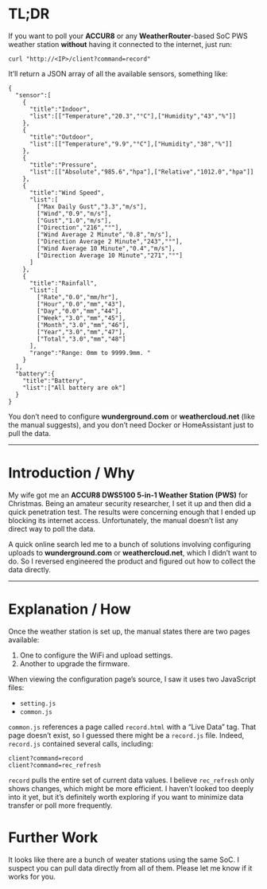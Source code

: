 # TL;DR
If you want to poll your **ACCUR8** or any **WeatherRouter**-based SoC PWS weather station **without** having it connected to the internet, just run:

    curl "http://<IP>/client?command=record"

It’ll return a JSON array of all the available sensors, something like:

    {
      "sensor":[
        {
          "title":"Indoor",
          "list":[["Temperature","20.3","°C"],["Humidity","43","%"]]
        },
        {
          "title":"Outdoor",
          "list":[["Temperature","9.9","°C"],["Humidity","38","%"]]
        },
        {
          "title":"Pressure",
          "list":[["Absolute","985.6","hpa"],["Relative","1012.0","hpa"]]
        },
        {
          "title":"Wind Speed",
          "list":[
            ["Max Daily Gust","3.3","m/s"],
            ["Wind","0.9","m/s"],
            ["Gust","1.0","m/s"],
            ["Direction","216","°"],
            ["Wind Average 2 Minute","0.8","m/s"],
            ["Direction Average 2 Minute","243","°"],
            ["Wind Average 10 Minute","0.4","m/s"],
            ["Direction Average 10 Minute","271","°"]
          ]
        },
        {
          "title":"Rainfall",
          "list":[
            ["Rate","0.0","mm/hr"],
            ["Hour","0.0","mm","43"],
            ["Day","0.0","mm","44"],
            ["Week","3.0","mm","45"],
            ["Month","3.0","mm","46"],
            ["Year","3.0","mm","47"],
            ["Total","3.0","mm","48"]
          ],
          "range":"Range: 0mm to 9999.9mm. "
        }
      ],
      "battery":{
        "title":"Battery",
        "list":["All battery are ok"]
      }
    }

You don’t need to configure **wunderground.com** or **weathercloud.net** (like the manual suggests), and you don’t need Docker or HomeAssistant just to pull the data.

---

# Introduction / Why
My wife got me an **ACCUR8 DWS5100 5-in-1 Weather Station (PWS)** for Christmas. Being an amateur security researcher, I set it up and then did a quick penetration test. The results were concerning enough that I ended up blocking its internet access. Unfortunately, the manual doesn’t list any direct way to poll the data.

A quick online search led me to a bunch of solutions involving configuring uploads to **wunderground.com** or **weathercloud.net**, which I didn’t want to do. So I reversed engineered the product and figured out how to collect the data directly.

---

# Explanation / How
Once the weather station is set up, the manual states there are two pages available:
1. One to configure the WiFi and upload settings.
2. Another to upgrade the firmware.

When viewing the configuration page’s source, I saw it uses two JavaScript files:
- `setting.js`
- `common.js`

`common.js` references a page called `record.html` with a “Live Data” tag. That page doesn’t exist, so I guessed there might be a `record.js` file. Indeed, `record.js` contained several calls, including:

    client?command=record
    client?command=rec_refresh

`record` pulls the entire set of current data values. I believe `rec_refresh` only shows changes, which might be more efficient. I haven’t looked too deeply into it yet, but it’s definitely worth exploring if you want to minimize data transfer or poll more frequently.

# Further Work 
It looks like there are a bunch of weater stations using the same SoC. I suspect you can pull data directly from all of them. Please let me know if it works for you. 
